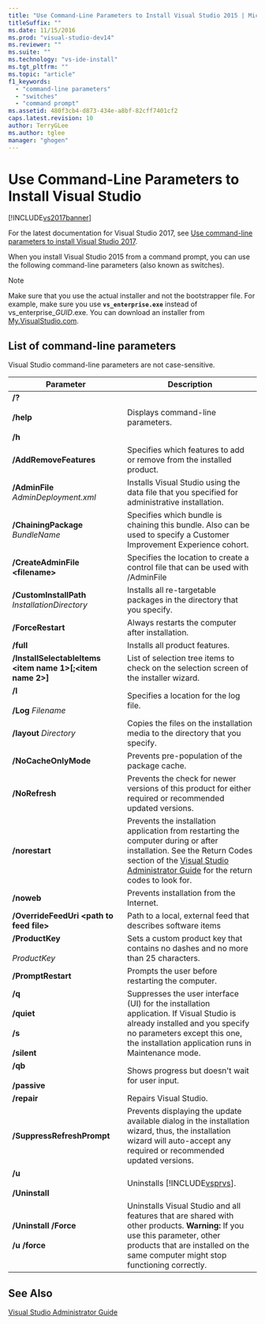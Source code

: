 ```yaml
---
title: "Use Command-Line Parameters to Install Visual Studio 2015 | Microsoft Docs"
titleSuffix: ""
ms.date: 11/15/2016
ms.prod: "visual-studio-dev14"
ms.reviewer: ""
ms.suite: ""
ms.technology: "vs-ide-install"
ms.tgt_pltfrm: ""
ms.topic: "article"
f1_keywords:
  - "command-line parameters"
  - "switches"
  - "command prompt"
ms.assetid: 480f3cb4-d873-434e-a8bf-82cff7401cf2
caps.latest.revision: 10
author: TerryGLee
ms.author: tglee
manager: "ghogen"
---
```

# Use Command-Line Parameters to Install Visual Studio
[!INCLUDE[vs2017banner](../includes/vs2017banner.md)]

For the latest documentation for Visual Studio 2017, see [Use command-line parameters to install Visual Studio 2017](https://docs.microsoft.com/visualstudio/install/use-command-line-parameters-to-install-visual-studio).

When you install Visual Studio 2015 from a command prompt, you can use the following command-line parameters (also known as switches).

> [!NOTE]
>  Make sure that you use the actual installer and not the bootstrapper file. For example, make sure you use **`vs_enterprise.exe`** instead of vs_enterprise_*GUID*.exe. You can download an installer from [My.VisualStudio.com](https://my.visualstudio.com/downloads?q=visual%20studio%20enterprise%202015).

## List of command-line parameters
 Visual Studio command-line parameters are not case-sensitive.

|Parameter|Description|
|---------------|-----------------|
|**/?**<br /><br /> **/help**<br /><br /> **/h**|Displays command-line parameters.|
|**/AddRemoveFeatures**|Specifies which features to add or remove from the installed product.|
|**/AdminFile** *AdminDeployment.xml*|Installs Visual Studio using the data file that you specified for administrative installation.|
|**/ChainingPackage** *BundleName*|Specifies which bundle is chaining this bundle. Also can be used to specify a Customer Improvement Experience cohort.|
|**/CreateAdminFile \<filename>**|Specifies the location to create a control file that can be used with /AdminFile|
|**/CustomInstallPath** *InstallationDirectory*|Installs all re-targetable packages in the directory that you specify.|
|**/ForceRestart**|Always restarts the computer after installation.|
|**/full**|Installs all product features.|
|**/InstallSelectableItems \<item name 1>[;\<item name 2>]**|List of selection tree items to check on the selection screen of the installer wizard.|
|**/l**<br /><br /> **/Log** *Filename*|Specifies a location for the log file.|
|**/layout** *Directory*|Copies the files on the installation media to the directory that you specify.|
|**/NoCacheOnlyMode**|Prevents pre-population of the package cache.|
|**/NoRefresh**|Prevents the check for newer versions of this product for either required or recommended updated versions.|
|**/norestart**|Prevents the installation application from restarting the computer during or after installation. See the Return Codes section of the [Visual Studio Administrator Guide](../install/visual-studio-administrator-guide.md) for the return codes to look for.|
|**/noweb**|Prevents installation from the Internet.|
|**/OverrideFeedUri \<path to feed file>**|Path to a local, external feed that describes software items|
|**/ProductKey**<br /><br /> *ProductKey*|Sets a custom product key that contains no dashes and no more than 25 characters.|
|**/PromptRestart**|Prompts the user before restarting the computer.|
|**/q**<br /><br /> **/quiet**<br /><br /> **/s**<br /><br /> **/silent**|Suppresses the user interface (UI) for the installation application. If Visual Studio is already installed and you specify no parameters except this one, the installation application runs in Maintenance mode.|
|**/qb**<br /><br /> **/passive**|Shows progress but doesn't wait for user input.|
|**/repair**|Repairs Visual Studio.|
|**/SuppressRefreshPrompt**|Prevents displaying the update available dialog in the installation wizard, thus, the installation wizard will auto-accept any required or recommended updated versions.|
|**/u**<br /><br /> **/Uninstall**|Uninstalls [!INCLUDE[vsprvs](../includes/vsprvs-md.md)].|
|**/Uninstall /Force**<br /><br /> **/u /force**|Uninstalls Visual Studio and all features that are shared with other products. **Warning:**  If you use this parameter, other products that are installed on the same computer might stop functioning correctly.|

## See Also
 [Visual Studio Administrator Guide](../install/visual-studio-administrator-guide.md)